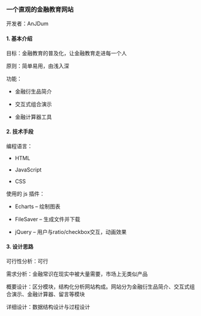 ### 一个直观的金融教育网站

开发者：AnJDum

#### 1. 基本介绍

目标：金融教育的普及化，让金融教育走进每一个人

原则：简单易用，由浅入深

功能：

- 金融衍生品简介

- 交互式组合演示

- 金融计算器工具

#### 2. 技术手段

编程语言：

- HTML

- JavaScript

- CSS

使用的 js 插件：

- Echarts – 绘制图表

- FileSaver – 生成文件并下载

- jQuery – 用户与ratio/checkbox交互，动画效果

#### 3. 设计思路

可行性分析：可行

需求分析：金融常识在现实中被大量需要，市场上无类似产品

概要设计：区分模块，结构化分析网站构成。网站分为金融衍生品简介、交互式组合演示、金融计算器、留言等模块

详细设计：数据结构设计与过程设计
